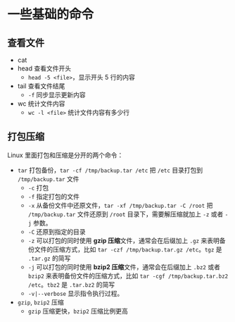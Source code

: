 # 一些基础的命令

## 查看文件

- cat
- head 查看文件开头
  - `head -5 <file>`，显示开头 5 行的内容
- tail 查看文件结尾
  - `-f` 同步显示更新内容
- wc 统计文件内容
  - `wc -l <file>` 统计文件内容有多少行
  
## 打包压缩

Linux 里面打包和压缩是分开的两个命令：

- `tar` 打包备份，`tar -cf /tmp/backup.tar /etc` 把 `/etc` 目录打包到 `/tmp/backup.tar` 文件
  - `-c` 打包
  - `-f` 指定打包的文件
  - `-x`  从备份文件中还原文件，`tar -xf /tmp/backup.tar -C /root` 把 `/tmp/backup.tar` 文件还原到 `/root` 目录下，需要解压缩就加上 `-z` 或者 `-j` 参数。
  - `-C` 还原到指定的目录  
  - `-z` 可以打包的同时使用 **gzip 压缩**文件，通常会在后缀加上 `.gz` 来表明备份文件的压缩方式，比如 `tar -czf /tmp/backup.tar.gz /etc`。`tgz` 是 `.tar.gz` 的简写
  - `-j` 可以打包的同时使用 **bzip2 压缩**文件，通常会在后缀加上 `.bz2` 或者 `bzip2` 来表明备份文件的压缩方式，比如 `tar -cgf /tmp/backup.tar.bz2 /etc`。`tbz2` 是 `.tar.bz2` 的简写
  - `-v|--verbose` 显示指令执行过程。
- `gzip`, `bzip2` 压缩
  - `gzip` 压缩更快，`bzip2` 压缩比例更高
